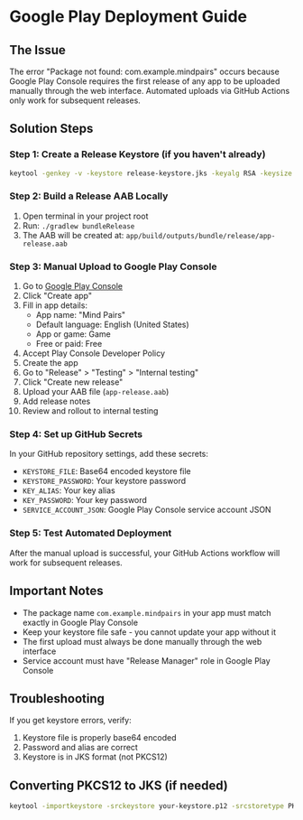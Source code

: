 # Google Play Deployment Guide

## The Issue
The error "Package not found: com.example.mindpairs" occurs because Google Play Console requires the first release of any app to be uploaded manually through the web interface. Automated uploads via GitHub Actions only work for subsequent releases.

## Solution Steps

### Step 1: Create a Release Keystore (if you haven't already)
```bash
keytool -genkey -v -keystore release-keystore.jks -keyalg RSA -keysize 2048 -validity 10000 -alias your-key-alias
```

### Step 2: Build a Release AAB Locally
1. Open terminal in your project root
2. Run: `./gradlew bundleRelease`
3. The AAB will be created at: `app/build/outputs/bundle/release/app-release.aab`

### Step 3: Manual Upload to Google Play Console
1. Go to [Google Play Console](https://play.google.com/console)
2. Click "Create app"
3. Fill in app details:
   - App name: "Mind Pairs"
   - Default language: English (United States)
   - App or game: Game
   - Free or paid: Free
4. Accept Play Console Developer Policy
5. Create the app
6. Go to "Release" > "Testing" > "Internal testing"
7. Click "Create new release"
8. Upload your AAB file (`app-release.aab`)
9. Add release notes
10. Review and rollout to internal testing

### Step 4: Set up GitHub Secrets
In your GitHub repository settings, add these secrets:
- `KEYSTORE_FILE`: Base64 encoded keystore file
- `KEYSTORE_PASSWORD`: Your keystore password
- `KEY_ALIAS`: Your key alias
- `KEY_PASSWORD`: Your key password
- `SERVICE_ACCOUNT_JSON`: Google Play Console service account JSON

### Step 5: Test Automated Deployment
After the manual upload is successful, your GitHub Actions workflow will work for subsequent releases.

## Important Notes
- The package name `com.example.mindpairs` in your app must match exactly in Google Play Console
- Keep your keystore file safe - you cannot update your app without it
- The first upload must always be done manually through the web interface
- Service account must have "Release Manager" role in Google Play Console

## Troubleshooting
If you get keystore errors, verify:
1. Keystore file is properly base64 encoded
2. Password and alias are correct
3. Keystore is in JKS format (not PKCS12)

## Converting PKCS12 to JKS (if needed)
```bash
keytool -importkeystore -srckeystore your-keystore.p12 -srcstoretype PKCS12 -destkeystore release-keystore.jks -deststoretype JKS
```

